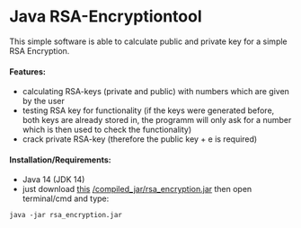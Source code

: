 # Java RSA-Encryptiontool

This simple software is able to calculate public and private key for a simple RSA Encryption.

#### Features:
* calculating RSA-keys (private and public) with numbers which are given by the user
* testing RSA key for functionality (if the keys were generated before, both keys are already stored in, the programm will only ask for a number which is then used to check the functionality)
* crack private RSA-key (therefore the public key + e is required)

#### Installation/Requirements:
* Java 14 (JDK 14)
* just download [this](https://github.com/Zyzonix/rsa_encryption/blob/main/compiled_jar/rsa_calculation.jar?raw=true) [/compiled_jar/rsa_encryption.jar](../compiled_jar/rsa_encryption.jar) then open terminal/cmd and type:
```
java -jar rsa_encryption.jar
```
